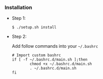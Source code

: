 ### Installation

- Step 1:

  ```shell
  $ ./setup.sh install
  ```

- Step 2:

  Add follow commands into your `~/.bashrc`

  ```shell
  # Import custom bashrc
  if [ -f ~/.bashrc.d/main.sh ];then
          chmod +x ~/.bashrc.d/main.sh
          . ~/.bashrc.d/main.sh
  fi
  ```
